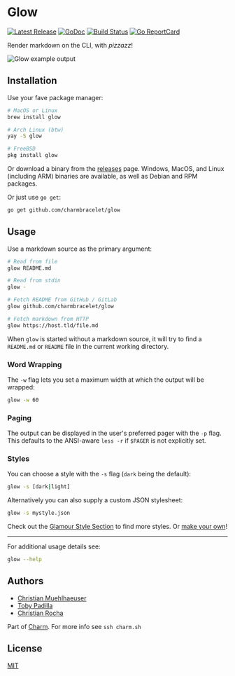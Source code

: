 # Glow

[![Latest Release](https://img.shields.io/github/release/charmbracelet/glow.svg)](https://github.com/charmbracelet/glow/releases) [![GoDoc](https://godoc.org/github.com/golang/gddo?status.svg)](https://godoc.org/github.com/charmbracelet/glow) [![Build Status](https://github.com/charmbracelet/glow/workflows/build/badge.svg)](https://github.com/charmbracelet/glow/actions) [![Go ReportCard](http://goreportcard.com/badge/charmbracelet/glow)](http://goreportcard.com/report/charmbracelet/glow)

Render markdown on the CLI, with _pizzazz_!

![Glow example output](https://github.com/charmbracelet/glow/raw/master/example.png)


## Installation

Use your fave package manager:

```bash
# MacOS or Linux
brew install glow

# Arch Linux (btw)
yay -S glow

# FreeBSD
pkg install glow
```

Or download a binary from the [releases][] page. Windows, MacOS, and Linux
(including ARM) binaries are available, as well as Debian and RPM packages.

Or just use `go get`:

```bash
go get github.com/charmbracelet/glow
```

[releases]: https://github.com/charmbracelet/glow/releases


## Usage

Use a markdown source as the primary argument:

```bash
# Read from file
glow README.md

# Read from stdin
glow -

# Fetch README from GitHub / GitLab
glow github.com/charmbracelet/glow

# Fetch markdown from HTTP
glow https://host.tld/file.md
```

When `glow` is started without a markdown source, it will try to find a
`README.md` or `README` file in the current working directory.

### Word Wrapping

The `-w` flag lets you set a maximum width at which the output will be wrapped:

```bash
glow -w 60
```

### Paging

The output can be displayed in the user's preferred pager with the `-p` flag.
This defaults to the ANSI-aware `less -r` if `$PAGER` is not explicitly set.

### Styles

You can choose a style with the `-s` flag (`dark` being the default):

```bash
glow -s [dark|light]
```

Alternatively you can also supply a custom JSON stylesheet:

```bash
glow -s mystyle.json
```

Check out the [Glamour Style Section](https://github.com/charmbracelet/glamour/blob/master/styles/gallery/README.md)
to find more styles. Or [make your own](https://github.com/charmbracelet/glamour/tree/master/styles)!

***

For additional usage details see:

```bash
glow --help
```


## Authors

* [Christian Muehlhaeuser](https://github.com/muesli)
* [Toby Padilla](https://github.com/toby)
* [Christian Rocha](https://github.com/meowgorithm)

Part of [Charm](https://charm.sh). For more info see `ssh charm.sh`


## License

[MIT](https://github.com/charmbracelet/glow/raw/master/LICENSE)
